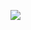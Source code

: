 [![](https://mermaid.ink/img/pako:eNqdVk2vmzAQ_CuWz3lRQr45t4dKzaVPvVSRkANLYhVsZEz6aMJ_r7FJMMZR1BcpCcwuZnd2PHDFMU8AhxjEF0pOguQHhtSnKkGg2-3t7XZDKc0g5AwC9TXRnF8oPA_HvGJS1CbhigoQJWc6JSes9uboFZ0Uc5fG3GW0iFXn1Ry3H5poKKJJj5VSUHbSOCM5jAIpFaWMvKGMPItATmg2QgtSln-4sG6ecgH0xH5DjciFSCJMqDF_5rdl0GmihXxNtLi3nv23_ddI1sU48vPH9xH2vohURY9ShiMZVtKhvmL6QgbtmFE5yxjQ39L_0C_hQ6Ij5Uqqxbnu8YRIULiQ56g97APAqhydgCVKKN6xdA06ZOiZNLaAo-LMJS9D1OrPkmnX7stcO7uL2xxZFXm4sqIjaRw5z4AwRMtIiZI5jajWhasujb2cqL0Lh9drzHe9pDJzh5VAGQtaSMpZH8nVRq7RsUpOIJ0hClDdlOCMkTIJ4kIylFSCDNeyuEmogFhy8XrQLuW8VOt7qWssh4o0NJKA5VTPE63UaDQUq5QxuVZwODlnSF0BKblwQSVExlTdYrVlvk7ttsEg4TMVD-y495ozESSW90oe_o7uBo_GmY4v3XGfDvugxz28gtQ2IbitXtu6e1E9b8HQECvP6tsYPS-vT9JsdbSxz1A9pqTBE5yDULaQqGe8XvKA5RkUJzhUhwmkpMrkAR9Ym0oqyd9rFuNQigomWPDqdMZhSrJSnVVFuyW714QHWhD2i_P8fok6xeEVf-Bwvl1Nd8F6vQyC1Wq5Xu0muFZoMJtul5tgsZ0Fy8V8HqyaCf6rF5hNN5vlYjHbrOfbYLac7dYTDAlVzO_NO4p-VWn-AeAuyT8?type=png)](https://mermaid.live/edit#pako:eNqdVk2vmzAQ_CuWz3lRQr45t4dKzaVPvVSRkANLYhVsZEz6aMJ_r7FJMMZR1BcpCcwuZnd2PHDFMU8AhxjEF0pOguQHhtSnKkGg2-3t7XZDKc0g5AwC9TXRnF8oPA_HvGJS1CbhigoQJWc6JSes9uboFZ0Uc5fG3GW0iFXn1Ry3H5poKKJJj5VSUHbSOCM5jAIpFaWMvKGMPItATmg2QgtSln-4sG6ecgH0xH5DjciFSCJMqDF_5rdl0GmihXxNtLi3nv23_ddI1sU48vPH9xH2vohURY9ShiMZVtKhvmL6QgbtmFE5yxjQ39L_0C_hQ6Ij5Uqqxbnu8YRIULiQ56g97APAqhydgCVKKN6xdA06ZOiZNLaAo-LMJS9D1OrPkmnX7stcO7uL2xxZFXm4sqIjaRw5z4AwRMtIiZI5jajWhasujb2cqL0Lh9drzHe9pDJzh5VAGQtaSMpZH8nVRq7RsUpOIJ0hClDdlOCMkTIJ4kIylFSCDNeyuEmogFhy8XrQLuW8VOt7qWssh4o0NJKA5VTPE63UaDQUq5QxuVZwODlnSF0BKblwQSVExlTdYrVlvk7ttsEg4TMVD-y495ozESSW90oe_o7uBo_GmY4v3XGfDvugxz28gtQ2IbitXtu6e1E9b8HQECvP6tsYPS-vT9JsdbSxz1A9pqTBE5yDULaQqGe8XvKA5RkUJzhUhwmkpMrkAR9Ym0oqyd9rFuNQigomWPDqdMZhSrJSnVVFuyW714QHWhD2i_P8fok6xeEVf-Bwvl1Nd8F6vQyC1Wq5Xu0muFZoMJtul5tgsZ0Fy8V8HqyaCf6rF5hNN5vlYjHbrOfbYLac7dYTDAlVzO_NO4p-VWn-AeAuyT8)
